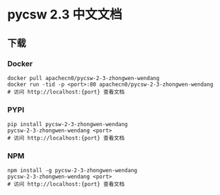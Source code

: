 # pycsw  2.3 中文文档

## 下载

### Docker

```
docker pull apachecn0/pycsw-2-3-zhongwen-wendang
docker run -tid -p <port>:80 apachecn0/pycsw-2-3-zhongwen-wendang
# 访问 http://localhost:{port} 查看文档
```

### PYPI

```
pip install pycsw-2-3-zhongwen-wendang
pycsw-2-3-zhongwen-wendang <port>
# 访问 http://localhost:{port} 查看文档
```

### NPM

```
npm install -g pycsw-2-3-zhongwen-wendang
pycsw-2-3-zhongwen-wendang <port>
# 访问 http://localhost:{port} 查看文档
```